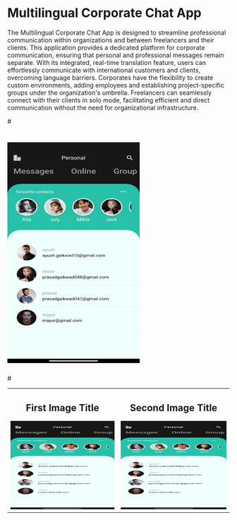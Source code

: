 

# Multilingual Corporate Chat App

The Multilingual Corporate Chat App is designed to streamline professional communication within organizations and between freelancers and their clients. This application provides a dedicated platform for corporate communication, ensuring that personal and professional messages remain separate. With its integrated, real-time translation feature, users can effortlessly communicate with international customers and clients, overcoming language barriers. Corporates have the flexibility to create custom environments, adding employees and establishing project-specific groups under the organization's umbrella. Freelancers can seamlessly connect with their clients in solo mode, facilitating efficient and direct communication without the need for organizational infrastructure.

#<p align="center">
 # <img src="https://github.com/prasadgaikwad047/Multilingual-Corporate-Messaging-App/blob/main/App%20ss/Homepage.jpeg" alt="Description" width="300" height="500">
#</p>
<table>
  <tr>
    <td align="center">
      <h2>First Image Title</h2>
      <img src="https://github.com/prasadgaikwad047/Multilingual-Corporate-Messaging-App/blob/main/App%20ss/Homepage.jpeg" alt="First Image" width="300" height="200">
    </td>
    <td align="center">
      <h2>Second Image Title</h2>
      <img src="https://github.com/prasadgaikwad047/Multilingual-Corporate-Messaging-App/blob/main/App%20ss/Homepage.jpeg" alt="Second Image" width="300" height="200">
    </td>
  </tr>
</table>








